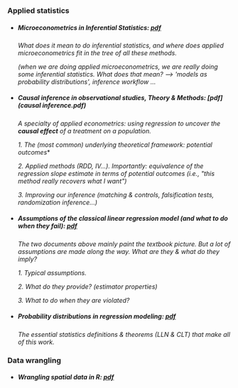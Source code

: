 
### Applied statistics

  - ##### Microeconometrics in Inferential Statistics: [pdf](microeconometrics.pdf)

      *What does it mean to do inferential statistics, and where does applied microeconometrics fit in the tree of all these methods.*
      
      *(when we are doing applied microeconometrics, we are really doing some inferential statistics. What does that mean? --> 'models as probability distributions', inference workflow ...*
      
      
  - ##### Causal inference in observational studies, *Theory & Methods*: [pdf](causal inference.pdf)

      *A specialty of applied econometrics: using regression to uncover the **causal effect** of a treatment on a population.*
      
      *1. The (most common) underlying theoretical framework: potential outcomes**
      
      *2. Applied methods (RDD, IV...). Importantly: equivalence of the regression slope estimate in terms of potential outcomes (i.e., "this method really recovers what I want")*
      
      *3. Improving our inference (matching & controls, falsification tests, randomization inference...)*
          

  - ##### Assumptions of the classical linear regression model (and what to do when they fail): [pdf](CLRM&estimators.pdf)

      *The two documents above mainly paint the textbook picture. But a lot of assumptions are made along the way. What are they & what do they imply?*
      
      *1. Typical assumptions.*
      
      *2. What do they provide? (estimator properties)*
      
      *3. What to do when they are violated?*
  
  
  - ##### Probability distributions in regression modeling: [pdf](proba_theory.pdf)

      *The essential statistics definitions & theorems (LLN & CLT) that make all of this work.*
      





### Data wrangling

  - ##### Wrangling spatial data in R: [pdf](spatialData_R.pdf)

